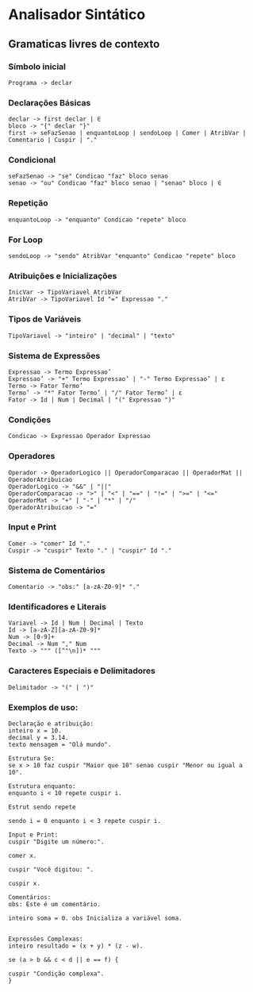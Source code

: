 <h1>Analisador Sintático</h1>

<h2>Gramaticas livres de contexto</h2>

<h3>Símbolo inicial</h3>

```
Programa -> declar
```

<h3>Declarações Básicas</h3>

```
declar -> first declar | ∈
bloco -> "{" declar "}"
first -> seFazSenao | enquantoLoop | sendoLoop | Comer | AtribVar | Comentario | Cuspir | "."
```

<h3>Condicional</h3>

```
seFazSenao -> "se" Condicao "faz" bloco senao
senao -> "ou" Condicao "faz" bloco senao | "senao" bloco | ∈
```

<h3>Repetição</h3>

```
enquantoLoop -> "enquanto" Condicao "repete" bloco
```

<h3>For Loop</h3>

```
sendoLoop -> "sendo" AtribVar "enquanto" Condicao "repete" bloco
```

<h3>Atribuições e Inicializações</h3>

```
InicVar -> TipoVariavel AtribVar
AtribVar -> TipoVariavel Id "=" Expressao "."
```

<h3>Tipos de Variáveis</h3>

```
TipoVariavel -> "inteiro" | "decimal" | "texto"
```

<h3>Sistema de Expressões</h3>

```
Expressao -> Termo Expressao’
Expressao’ -> "+" Termo Expressao’ | "-" Termo Expressao’ | ε
Termo -> Fator Termo’
Termo’ -> "*" Fator Termo’ | "/" Fator Termo’ | ε
Fator -> Id | Num | Decimal | "(" Expressao ")"
```

<h3>Condições</h3>

```
Condicao -> Expressao Operador Expressao
```

<h3>Operadores</h3>

```
Operador -> OperadorLogico || OperadorComparacao || OperadorMat || OperadorAtribuicao
OperadorLogico -> "&&" | "||"
OperadorComparacao -> ">" | "<" | "==" | "!=" | ">=" | "<="
OperadorMat -> "+" | "-" | "*" | "/"
OperadorAtribuicao -> "="
```

<h3>Input e Print</h3>

```
Comer -> "comer" Id "."
Cuspir -> "cuspir" Texto "." | "cuspir" Id "."
```

<h3>Sistema de Comentários</h3>

```
Comentario -> "obs:" [a-zA-Z0-9]* "."
```

<h3>Identificadores e Literais</h3>

```
Variavel -> Id | Num | Decimal | Texto
Id -> [a-zA-Z][a-zA-Z0-9]*
Num -> [0-9]+
Decimal -> Num "," Num
Texto -> """ ([^"\n])* """
```

<h3>Caracteres Especiais e Delimitadores</h3>

```
Delimitador -> "(" | ")"
```

<h3>Exemplos de uso:</h3>

```
Declaração e atribuição:
inteiro x = 10.
decimal y = 3.14.
texto mensagem = "Olá mundo".

Estrutura Se:
se x > 10 faz cuspir "Maior que 10" senao cuspir "Menor ou igual a 10".

Estrutura enquanto:
enquanto i < 10 repete cuspir i.

Estrut sendo repete

sendo i = 0 enquanto i < 3 repete cuspir i.

Input e Print:
cuspir "Digite um número:".

comer x.

cuspir "Você digitou: ".

cuspir x.

Comentários:
obs: Este é um comentário.

inteiro soma = 0. obs Inicializa a variável soma.


Expressões Complexas:
inteiro resultado = (x + y) * (z - w).

se (a > b && c < d || e == f) {

cuspir "Condição complexa".
}

```
